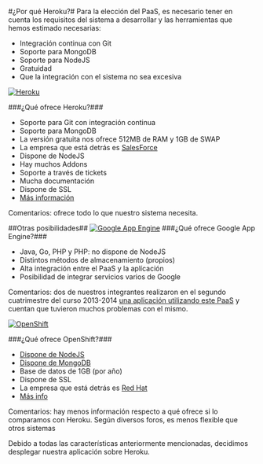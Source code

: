 #¿Por qué Heroku?#
Para la elección del PaaS, es necesario tener en cuenta los requisitos del sistema a desarrollar y las herramientas que hemos estimado necesarias:
+ Integración continua con Git
+ Soporte para MongoDB
+ Soporte para NodeJS
+ Gratuidad
+ Que la integración con el sistema no sea excesiva


[![Heroku](http://fotos.subefotos.com/4ac2316654531143389c1badd7530348o.jpg)](http://heroku.com)

###¿Qué ofrece Heroku?###

+ Soporte para Git con integración continua
+ Soporte para MongoDB
+ La versión gratuita nos ofrece 512MB de RAM y 1GB de SWAP
+ La empresa que está detrás es [SalesForce](http://www.salesforce.com/es/)
+ Dispone de NodeJS
+ Hay muchos Addons
+ Soporte a través de tickets
+ Mucha documentación
+ Dispone de SSL
+ [Más información](https://devcenter.heroku.com/articles/limits)

Comentarios:
	ofrece todo lo que nuestro sistema necesita.


##Otras posibilidades##
[![Google App Engine](http://fotos.subefotos.com/c96bbe942013cd33869ddd616772d5f1o.jpg)](https://appengine.google.com/)
###¿Qué ofrece Google App Engine?###
+ Java, Go, PHP y PHP: no dispone de NodeJS
+ Distintos métodos de almacenamiento (propios)
+ Alta integración entre el PaaS y la aplícación
+ Posibilidad de integrar servicios varios de Google

Comentarios:
	dos de nuestros integrantes realizaron en el segundo cuatrimestre del curso 2013-2014 [una aplicación utilizando este PaaS](http://opencloudcalendar.appspot.com/) y cuentan que tuvieron muchos problemas con el mismo.




[![OpenShift](http://fotos.subefotos.com/57622f5e03b9cb3ed8dbbbfcc030e2d9o.jpg)](https://www.openshift.com/)

###¿Qué ofrece OpenShift?###
+ [Dispone de NodeJS](https://developers.openshift.com/en/node-js-overview.html)
+ [Dispone de MongoDB](https://developers.openshift.com/en/databases-mongodb.html)
+ Base de datos de 1GB (por año)
+ Dispone de SSL
+ La empresa que está detrás es [Red Hat](https://www.redhat.com/)
+ [Más info](https://www.openshift.com/products/pricing)

Comentarios:
	hay menos información respecto a qué ofrece si lo comparamos con Heroku. Según diversos foros, es menos flexible que otros sistemas



Debido a todas las características anteriormente mencionadas, decidimos desplegar nuestra aplicación sobre Heroku.
